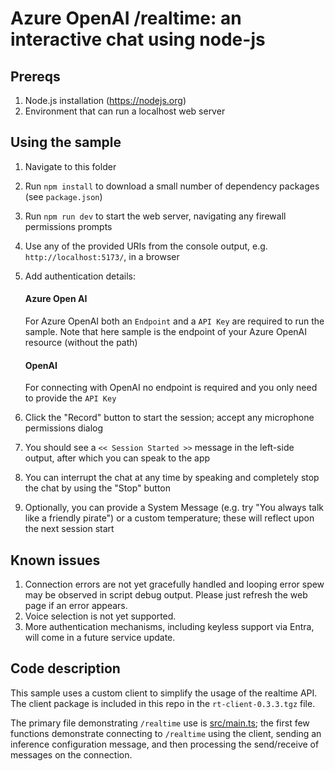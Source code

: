 # Azure OpenAI /realtime: an interactive chat using node-js


## Prereqs

1. Node.js installation (https://nodejs.org)
2. Environment that can run a localhost web server

## Using the sample

1. Navigate to this folder
2. Run `npm install` to download a small number of dependency packages (see `package.json`)
3. Run `npm run dev` to start the web server, navigating any firewall permissions prompts
4. Use any of the provided URIs from the console output, e.g. `http://localhost:5173/`, in a browser
5. Add authentication details:

    #### Azure Open AI

    For Azure OpenAI both an `Endpoint` and a `API Key` are required to run the sample. Note that here sample is the  endpoint of your Azure OpenAI resource (without the path)

    #### OpenAI

    For connecting with OpenAI no endpoint is required and you only need to provide the `API Key`

7. Click the "Record" button to start the session; accept any microphone permissions dialog
8. You should see a `<< Session Started >>` message in the left-side output, after which you can speak to the app
9. You can interrupt the chat at any time by speaking and completely stop the chat by using the "Stop" button
10. Optionally, you can provide a System Message (e.g. try "You always talk like a friendly pirate") or a custom temperature; these will reflect upon the next session start

## Known issues

1. Connection errors are not yet gracefully handled and looping error spew may be observed in script debug output. Please just refresh the web page if an error appears.
2. Voice selection is not yet supported.
3. More authentication mechanisms, including keyless support via Entra, will come in a future service update.

## Code description

This sample uses a custom client to simplify the usage of the realtime API. The client package is included  in this repo in the `rt-client-0.3.3.tgz` file.

The primary file demonstrating `/realtime` use is [src/main.ts](./src/main.ts); the first few functions demonstrate connecting to `/realtime` using the client, sending an inference configuration message, and then processing the send/receive of messages on the connection.
